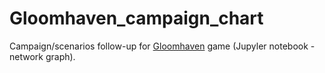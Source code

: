 # Gloomhaven_campaign_chart
Campaign/scenarios follow-up for [Gloomhaven](https://boardgamegeek.com/boardgame/174430/gloomhaven) game (Jupyler notebook - network graph).
